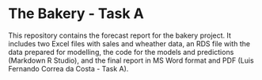 # The Bakery - Task A

This repository contains the forecast report for the bakery project. It includes two Excel files with sales and wheather data, an RDS file with the data prepared for modelling, the code for the models and predictions (Markdown R Studio), and the final report in MS Word format and PDF (Luis Fernando Correa da Costa - Task A).
